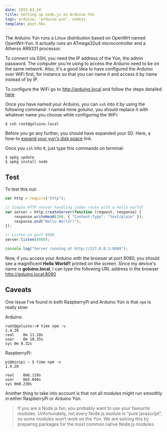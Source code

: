```yaml
---
date: 2015-03-24
title: Setting up node.js on Arduino Yún
tags: arduino, "arduino-yun", nodejs
template: post.hbs
---
```


The Arduino Yún runs a Linux distribution based on OpenWrt named OpenWrt-Yun.
It actually runs an ATmega32u4 microcontroller and a Atheros AR9331 processor.

To connect via SSH, you need the IP address of the Yún, the admin password. The computer you're using to access the Arduino need to be on the same network.
Also, it's a good idea to have configured the Arduino over WiFi first, for instance so that you can name it and access it by name instead of by IP.

To configure the WiFi go to http://arduino.local and follow the steps detailed [here][confwifi]

Once you have named your Arduino, you can `ssh` into it by using the following command- I named mine *goluino*, you should replace it with whatever name you choose while configuring the WiFi:

```terminal
$ ssh root@goluino.local
```

Before you go any further, you should have expanded your SD. Here, a how-to [expand your yun's disk space][expand] link.

Once you `ssh` into it, just type this commands on terminal:

```
$ opkg update
$ opkg install node
```

## Test

To test this out:

```js
var http = require('http');

// Simple HTTP server handling index route with a hello world!
var server = http.createServer(function (request, response) {
    response.writeHead(200, { "Content-Type": "text/plain" });
    response.end("Hello World!!");
});

// Listen on port 8000
server.listen(8080);

console.log("Server running at http://127.0.0.1:8080");
```

Now, if you access your Arduino with the browser at port 8080, you should see a magnificent **Hello World!!** printed on the screen.
Since my device's name is **goluino.local**, I can type the following URL address in the browser http://goluino.local:8080

## Caveats
One issue I've found in both RaspberryPi and Arduino Yún is that `npm` is really slow:

Arduino:
```
root@goluino:~# time npm -v
1.4.28
real    0m 11.10s
user    0m 10.35s
sys 0m 0.32s
```

RaspberryPi:
```
pi@minipi ~ $ time npm -v
1.4.28

real    0m6.119s
user    0m5.840s
sys 0m0.230s
```

Another thing to take into account is that not all modules might run smoothly in either RaspberryPi or Arduino Yún.

>If you are a Node.js fan, you probably want to use your favourite modules. Unfortunately, not every Node.js module is “pure javascript”, so some modules won’t work on the Yún. We are solving this by preparing packages for the most common native Node.js modules. 



[confwifi]: http://arduino.cc/en/Guide/ArduinoYun#toc13
[expand]:http://arduino.cc/en/Tutorial/ExpandingYunDiskSpace